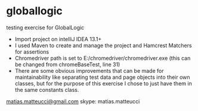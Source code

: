 # globallogic
testing exercise for GlobalLogic 

- Import project on intelliJ IDEA 13.1+
- I used Maven to create and manage the project and Hamcrest Matchers for assertions
- Chromedriver path is set to E:/chromedriver/chromedriver.exe (this can be changed from chromeBaseTest, line 31)
- There are some obvious improvements that can be made for maintainability like separating test data and page objects into their own classes, but for the purpose of this exercise I chose to just have them in the same constants class.



matias.matteucci@gmail.com
skype: matias.matteucci
